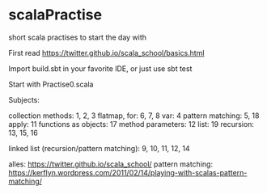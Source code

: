 # scalaPractise
short scala practises to start the day with

First read https://twitter.github.io/scala_school/basics.html

Import build.sbt in your favorite IDE, or just use sbt test

Start with Practise0.scala



Subjects:

collection methods: 1, 2, 3
flatmap, for: 6, 7, 8
var: 4
pattern matching: 5, 18
apply: 11
functions as objects: 17
method parameters: 12
list: 19
recursion: 13, 15, 16

linked list (recursion/pattern matching): 9, 10, 11, 12, 14





alles: https://twitter.github.io/scala_school/
pattern matching: https://kerflyn.wordpress.com/2011/02/14/playing-with-scalas-pattern-matching/


